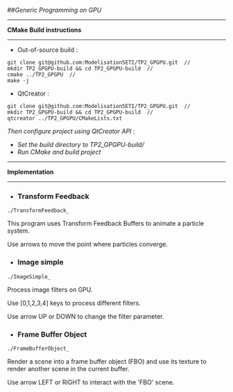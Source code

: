 

##*Generic Programming on GPU*

-----
**CMake Build instructions**

-----
  - Out-of-source build :
 ```
 git clone git@github.com:Modelisation5ETI/TP2_GPGPU.git  //
 mkdir TP2_GPGPU-build && cd TP2_GPGPU-build  //
 cmake ../TP2_GPGPU  //
 make -j
 
 ```
  - QtCreator :
 ```
 git clone git@github.com:Modelisation5ETI/TP2_GPGPU.git  //
 mkdir TP2_GPGPU-build && cd TP2_GPGPU-build  //
 qtcreator ../TP2_GPGPU/CMakeLists.txt  
 
 ```
  *Then configure project using QtCreator API* : 
   - *Set the build directory to TP2_GPGPU-build/*
   - *Run CMake and build project*


-----
**Implementation**

-----

 - ### Transform Feedback
 ```
 ./TransformFeedback_
 ```
 
 This program uses Transform Feedback Buffers to animate a particle system.
 
 Use arrows to move the point where particles converge.
 
 - ### Image simple
 ```
 ./ImageSimple_
 ```
 Process image filters on GPU.
 
 Use [0,1,2,3,4] keys to process different filters.
 
 Use arrow UP or DOWN to change the filter parameter.

 - ### Frame Buffer Object
 ```
 ./FrameBufferObject_
 ```
 Render a scene into a frame buffer object (FBO) and use its texture to render another scene in the current buffer.
 
 Use arrow LEFT or RIGHT to interact with the 'FBO' scene.
